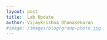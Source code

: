 ```yaml
---
layout: post
title:  Lab Update
author: Vijaykrishna Dhanasekaran
#image: /images/blog/group-photo.jpg
---
```

<!-- some content here -->
